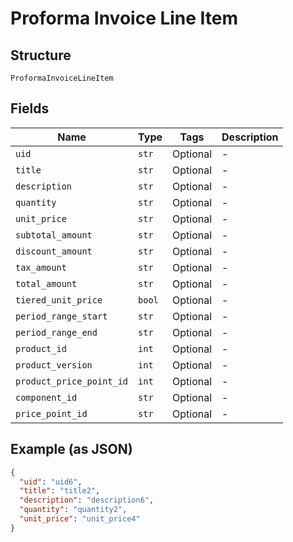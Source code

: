 
# Proforma Invoice Line Item

## Structure

`ProformaInvoiceLineItem`

## Fields

| Name | Type | Tags | Description |
|  --- | --- | --- | --- |
| `uid` | `str` | Optional | - |
| `title` | `str` | Optional | - |
| `description` | `str` | Optional | - |
| `quantity` | `str` | Optional | - |
| `unit_price` | `str` | Optional | - |
| `subtotal_amount` | `str` | Optional | - |
| `discount_amount` | `str` | Optional | - |
| `tax_amount` | `str` | Optional | - |
| `total_amount` | `str` | Optional | - |
| `tiered_unit_price` | `bool` | Optional | - |
| `period_range_start` | `str` | Optional | - |
| `period_range_end` | `str` | Optional | - |
| `product_id` | `int` | Optional | - |
| `product_version` | `int` | Optional | - |
| `product_price_point_id` | `int` | Optional | - |
| `component_id` | `str` | Optional | - |
| `price_point_id` | `str` | Optional | - |

## Example (as JSON)

```json
{
  "uid": "uid6",
  "title": "title2",
  "description": "description6",
  "quantity": "quantity2",
  "unit_price": "unit_price4"
}
```

